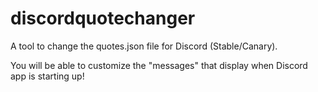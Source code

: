 # discordquotechanger
A tool to change the quotes.json file for Discord (Stable/Canary).

You will be able to customize the "messages" that display when Discord app is starting up!
